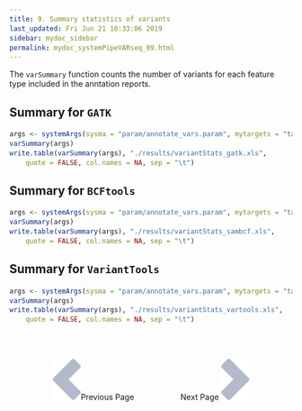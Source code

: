 ```yaml
---
title: 9. Summary statistics of variants
last_updated: Fri Jun 21 16:33:06 2019
sidebar: mydoc_sidebar
permalink: mydoc_systemPipeVARseq_09.html
---
```


The `varSummary` function counts the number of variants for each feature type
included in the anntation reports.

## Summary for `GATK`


```r
args <- systemArgs(sysma = "param/annotate_vars.param", mytargets = "targets_gatk_filtered.txt")
varSummary(args)
write.table(varSummary(args), "./results/variantStats_gatk.xls", 
    quote = FALSE, col.names = NA, sep = "\t")
```

## Summary for `BCFtools`


```r
args <- systemArgs(sysma = "param/annotate_vars.param", mytargets = "targets_sambcf_filtered.txt")
varSummary(args)
write.table(varSummary(args), "./results/variantStats_sambcf.xls", 
    quote = FALSE, col.names = NA, sep = "\t")
```

## Summary for `VariantTools`  


```r
args <- systemArgs(sysma = "param/annotate_vars.param", mytargets = "targets_vartools_filtered.txt")
varSummary(args)
write.table(varSummary(args), "./results/variantStats_vartools.xls", 
    quote = FALSE, col.names = NA, sep = "\t")
```

<br><br><center><a href="mydoc_systemPipeVARseq_08.html"><img src="images/left_arrow.png" alt="Previous page."></a>Previous Page &nbsp; &nbsp; &nbsp; &nbsp; &nbsp; &nbsp; &nbsp; &nbsp; &nbsp; &nbsp; Next Page
<a href="mydoc_systemPipeVARseq_10.html"><img src="images/right_arrow.png" alt="Next page."></a></center>
